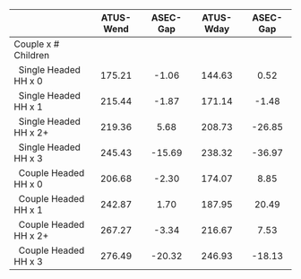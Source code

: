 
|                      |    ATUS-Wend |     ASEC-Gap |    ATUS-Wday |     ASEC-Gap |
| -------------------- | :----------: | :----------: | :----------: | :----------: |
| Couple x # Children  |              |              |              |              |
| &nbsp;&nbsp;Single Headed HH x 0 |       175.21 |        -1.06 |       144.63 |         0.52 |
| &nbsp;&nbsp;Single Headed HH x 1 |       215.44 |        -1.87 |       171.14 |        -1.48 |
| &nbsp;&nbsp;Single Headed HH x 2+ |       219.36 |         5.68 |       208.73 |       -26.85 |
| &nbsp;&nbsp;Single Headed HH x 3 |       245.43 |       -15.69 |       238.32 |       -36.97 |
| &nbsp;&nbsp;Couple Headed HH x 0 |       206.68 |        -2.30 |       174.07 |         8.85 |
| &nbsp;&nbsp;Couple Headed HH x 1 |       242.87 |         1.70 |       187.95 |        20.49 |
| &nbsp;&nbsp;Couple Headed HH x 2+ |       267.27 |        -3.34 |       216.67 |         7.53 |
| &nbsp;&nbsp;Couple Headed HH x 3 |       276.49 |       -20.32 |       246.93 |       -18.13 |

